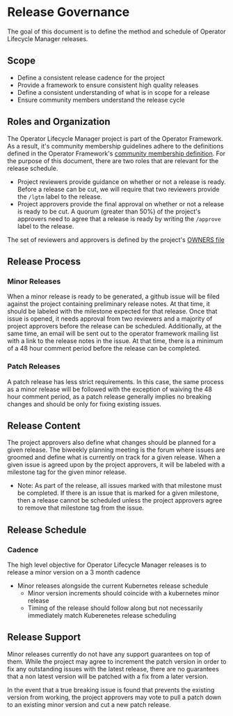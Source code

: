 # Release Governance

The goal of this document is to define the method and schedule of Operator Lifecycle Manager releases.

## Scope

- Define a consistent release cadence for the project
- Provide a framework to ensure consistent high quality releases
- Define a consistent understanding of what is in scope for a release
- Ensure community members understand the release cycle

## Roles and Organization

The Operator Lifecycle Manager project is part of the Operator Framework. As a result, it's community membership guidelines adhere to the definitions defined in the Operator Framework's [community membership definition](https://github.com/operator-framework/community/blob/master/community-membership.md). For the purpose of this document, there are two roles that are relevant for the release schedule.

- Project reviewers provide guidance on whether or not a release is ready. Before a release can be cut, we will require that two reviewers provide the `/lgtm` label to the release.
- Project approvers provide the final approval on whether or not a release is ready to be cut. A quorum (greater than 50%) of the project's approvers need to agree that a release is ready by writing the `/approve` label to the release.

The set of reviewers and approvers is defined by the project's [OWNERS file](https://github.com/operator-framework/operator-lifecycle-manager/blob/master/OWNERS)

## Release Process

### Minor Releases
When a minor release is ready to be generated, a github issue will be filed against the project containing preliminary release notes. At that time, it should be labeled with the milestone expected for that release. Once that issue is opened, it needs approval from two reviewers and a majority of project approvers before the release can be scheduled. Additionally, at the same time, an email will be sent out to the operator framework mailing list with a link to the release notes in the issue. At that time, there is a minimum of a 48 hour comment period before the release can be completed.

### Patch Releases
A patch release has less strict requirements. In this case, the same process as a minor release will be followed with the exception of waiving the 48 hour comment period, as a patch release generally implies no breaking changes and should be only for fixing existing issues.

## Release Content
The project approvers also define what changes should be planned for a given release. The biweekly planning meeting is the forum where issues are groomed and define what is currently on track for a given release. When a given issue is agreed upon by the project approvers, it will be labeled with a milestone tag for the given minor release.

- Note: As part of the release, all issues marked with that milestone must be completed. If there is an issue that is marked for a given milestone, then a release cannot be scheduled unless the project approvers agree to remove that milestone tag from the issue.

## Release Schedule

### Cadence
The high level objective for Operator Lifecycle Manager releases is to release a minor version on a 3 month cadence

- Minor releases alongside the current Kubernetes release schedule
  - Minor version increments should coincide with a kubernetes minor release
  - Timing of the release should follow along but not necessarily immediately match Kuberenetes release scheduling

## Release Support
Minor releases currently do not have any support guarantees on top of them. While the project may agree to increment the patch version in order to fix any outstanding issues with the latest release, there are no guarantees that a non latest version will be patched with a fix from a later version.

In the event that a true breaking issue is found that prevents the existing version from working, the project approvers may vote to pull a patch down to an existing minor version and cut a new patch release.

